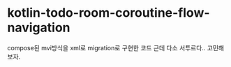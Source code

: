 # kotlin-todo-room-coroutine-flow-navigation
compose된 mvi방식을 xml로 migration로 구현한 코드
근데 다소 서투르다.. 고민해 보자.
